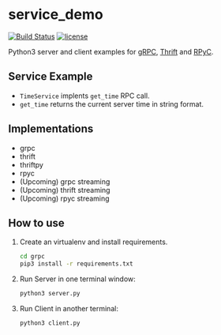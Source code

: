 # service_demo

[![Build Status](https://travis-ci.org/hardikp/service_demo.svg?branch=master)](https://travis-ci.org/hardikp/service_demo)
[![license](https://img.shields.io/github/license/mashape/apistatus.svg)](https://github.com/hardikp/service_demo/blob/master/LICENSE)

Python3 server and client examples for [gRPC](https://grpc.io/), [Thrift](https://thrift.apache.org/docs/) and [RPyC](https://rpyc.readthedocs.io/en/latest/).

## Service Example

* `TimeService` implents `get_time` RPC call.
* `get_time` returns the current server time in string format.

## Implementations

* grpc
* thrift
* thriftpy
* rpyc
* (Upcoming) grpc streaming
* (Upcoming) thrift streaming
* (Upcoming) rpyc streaming

## How to use

1. Create an virtualenv and install requirements.
    ```bash
    cd grpc
    pip3 install -r requirements.txt
    ```

1. Run Server in one terminal window:
    ```bash
    python3 server.py
    ```

1. Run Client in another terminal:
    ```bash
    python3 client.py
